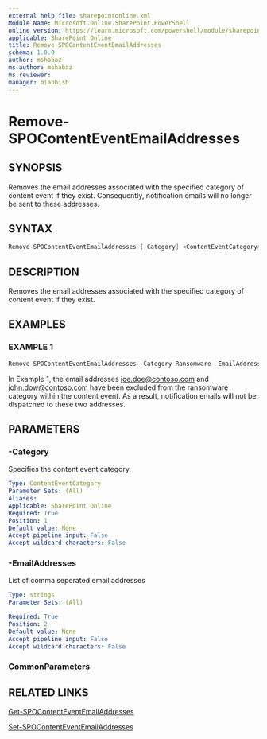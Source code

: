 ```yaml
---
external help file: sharepointonline.xml
Module Name: Microsoft.Online.SharePoint.PowerShell
online version: https://learn.microsoft.com/powershell/module/sharepoint-online/remove-spocontenteventemailaddresses
applicable: SharePoint Online
title: Remove-SPOContentEventEmailAddresses
schema: 1.0.0
author: mshabaz
ms.author: mshabaz
ms.reviewer:
manager: miabhish
---
```


# Remove-SPOContentEventEmailAddresses

## SYNOPSIS

Removes the email addresses associated with the specified category of content event if they exist. Consequently, notification emails will no longer be sent to these addresses.

## SYNTAX

```powershell
Remove-SPOContentEventEmailAddresses [-Category] <ContentEventCategory> [-EmailAddresses] <string[]>
```

## DESCRIPTION

Removes the email addresses associated with the specified category of content event if they exist.

## EXAMPLES

### EXAMPLE 1

```powershell
Remove-SPOContentEventEmailAddresses -Category Ransomware -EmailAddresses "Joe.Doe@contoso.com", "John.Dow@contoso.com"
```

In Example 1, the email addresses joe.doe@contoso.com and john.dow@contoso.com have been excluded from the ransomware category within the content event. As a result, notification emails will not be dispatched to these two addresses.

## PARAMETERS

### -Category

Specifies the content event category.

```yaml
Type: ContentEventCategory
Parameter Sets: (All)
Aliases:
Applicable: SharePoint Online
Required: True
Position: 1
Default value: None
Accept pipeline input: False
Accept wildcard characters: False
```

### -EmailAddresses

List of comma seperated email addresses

```yaml
Type: strings
Parameter Sets: (All)

Required: True
Position: 2
Default value: None
Accept pipeline input: False
Accept wildcard characters: False
```

### CommonParameters


## RELATED LINKS

[Get-SPOContentEventEmailAddresses](Get-SPOContentEventEmailAddresses.md)

[Set-SPOContentEventEmailAddresses](Set-SPOContentEventEmailAddresses.md)